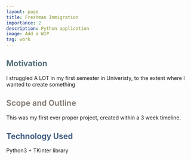 ```yaml
---
layout: page
title: Freshman Immigration
importance: 2
description: Python application
image: Add a WIP
tag: work
---
```


## <span style="color: #54717a;">Motivation</span>
I struggled A LOT in my first semester in Univeristy, to the extent where I wanted to create something 

## <span style="color: #8a837d;">Scope and Outline</span>
This was my first ever proper project, created within a 3 week timeline.

## <span style="color: #3d5a80;">Technology Used</span>
Python3 + TKinter library